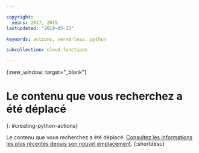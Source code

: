 ```yaml
---

copyright:
  years: 2017, 2019
lastupdated: "2019-05-15"

keywords: actions, serverless, python

subcollection: cloud-functions

---
```


{:new_window: target="_blank"}
# Le contenu que vous recherchez a été déplacé
{: #creating-python-actions}

Le contenu que vous recherchez a été déplacé. [Consultez les informations les plus récentes depuis son nouvel emplacement](/docs/openwhisk?topic=cloud-functions-prep#prep_python).
{:shortdesc}
